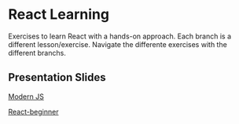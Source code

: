# React Learning

Exercises to learn React with a hands-on approach.
Each branch is a different lesson/exercise.
Navigate the differente exercises with the different branchs.

## Presentation Slides

[Modern JS](https://slides.com/rubenmateus/modern-js)

[React-beginner](https://slides.com/rubenmateus/react-beginner/live)
